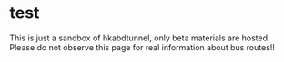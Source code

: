 # test
This is just a sandbox of hkabdtunnel, only beta materials are hosted. Please do not observe this page for real information about bus routes!!
